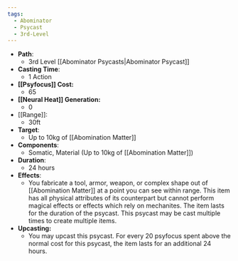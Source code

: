 ```yaml
---
tags:
  - Abominator
  - Psycast
  - 3rd-Level
---
```

- **Path**:
	- 3rd Level [[Abominator Psycasts|Abominator Psycast]]
- **Casting Time**:
	- 1 Action
- **[[Psyfocus]] Cost:**
	- 65
- **[[Neural Heat]] Generation:**
	- 0
- [[Range]]:
	- 30ft
- **Target**:
	- Up to 10kg of [[Abomination Matter]]
- **Components**:
	- Somatic, Material (Up to 10kg of [[Abomination Matter]])
- **Duration**:
	- 24 hours
- **Effects**:
	- You fabricate a tool, armor, weapon, or complex shape out of [[Abomination Matter]] at a point you can see within range. This item has all physical attributes of its counterpart but cannot perform magical effects or effects which rely on mechanites. The item lasts for the duration of the psycast. This psycast may be cast multiple times to create multiple items.
- **Upcasting:**
	- You may upcast this psycast. For every 20 psyfocus spent above the normal cost for this psycast, the item lasts for an additional 24 hours.